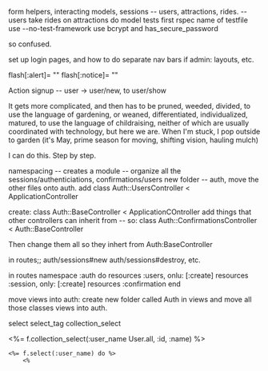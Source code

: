 form helpers, interacting models, sessions 
-- users, attractions, rides. 
    -- users take rides on attractions 
do model tests first
    rspec name of testfile
use --no-test-framework
use bcrypt and has_secure_password 

so confused. 

set up login pages, and how to do separate nav bars 
if admin: layouts, etc. 

flash[:alert]= ""
flash[:notice]= ""

Action
signup -- user -> user/new, to user/show


It gets more complicated, and then has to be pruned, weeded, divided, to use the language of gardening, or weaned, differentiated, individualized, matured, to use the language of childraising, neither of which are usually coordinated with technology, but here we are. When I'm stuck, I pop outside to garden (it's May, prime season for moving, shifting vision, hauling mulch)

I can do this. Step by step.

namespacing -- creates a module -- organize all the sessions/authenticiations, confirmations/users 
new folder -- auth, 
move the other files onto auth. 
add class Auth::UsersController < ApplicationController

create: class Auth::BaseController < ApplicationCOntroller
	add things that other controllers can inherit from -- 
	so: class Auth::ConfirmationsController < Auth::BaseController 

Then change them all so they inhert from Auth:BaseController 

in routes;; auth/sessions#new
auth/sessions#destroy, etc. 

in routes 
namespace :auth do
	resources :users, onlu: [:create]
	resources :session, only: [:create]
	resources :confirmation
end

move views into auth:
	create new folder called Auth in views and move all those classes views into auth.

select 
	select_tag
	collection_select 

<%= f.collection_select(:user_name User.all, :id, :name) %>
	
	<%= f.select(:user_name) do %>
		<% 